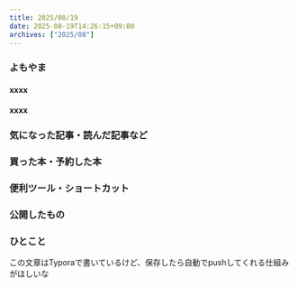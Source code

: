 ```yaml
---
title: 2025/08/19
date: 2025-08-19T14:26:15+09:00
archives: ["2025/08"]
---
```

### よもやま
#### xxxx

#### xxxx

### 気になった記事・読んだ記事など

### 買った本・予約した本

### 便利ツール・ショートカット

### 公開したもの

### ひとこと

この文章はTyporaで書いているけど、保存したら自動でpushしてくれる仕組みがほしいな
